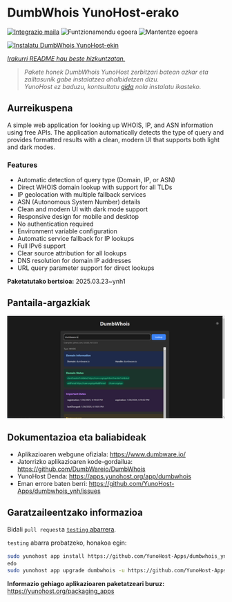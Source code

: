 <!--
Ohart ongi: README hau automatikoki sortu da <https://github.com/YunoHost/apps/tree/master/tools/readme_generator>ri esker
EZ editatu eskuz.
-->

# DumbWhois YunoHost-erako

[![Integrazio maila](https://apps.yunohost.org/badge/integration/dumbwhois)](https://ci-apps.yunohost.org/ci/apps/dumbwhois/)
![Funtzionamendu egoera](https://apps.yunohost.org/badge/state/dumbwhois)
![Mantentze egoera](https://apps.yunohost.org/badge/maintained/dumbwhois)

[![Instalatu DumbWhois YunoHost-ekin](https://install-app.yunohost.org/install-with-yunohost.svg)](https://install-app.yunohost.org/?app=dumbwhois)

*[Irakurri README hau beste hizkuntzatan.](./ALL_README.md)*

> *Pakete honek DumbWhois YunoHost zerbitzari batean azkar eta zailtasunik gabe instalatzea ahalbidetzen dizu.*  
> *YunoHost ez baduzu, kontsultatu [gida](https://yunohost.org/install) nola instalatu ikasteko.*

## Aurreikuspena

A simple web application for looking up WHOIS, IP, and ASN information using free APIs. The application automatically detects the type of query and provides formatted results with a clean, modern UI that supports both light and dark modes.

### Features

- Automatic detection of query type (Domain, IP, or ASN)
- Direct WHOIS domain lookup with support for all TLDs
- IP geolocation with multiple fallback services
- ASN (Autonomous System Number) details
- Clean and modern UI with dark mode support
- Responsive design for mobile and desktop
- No authentication required
- Environment variable configuration
- Automatic service fallback for IP lookups
- Full IPv6 support
- Clear source attribution for all lookups
- DNS resolution for domain IP addresses
- URL query parameter support for direct lookups


**Paketatutako bertsioa:** 2025.03.23~ynh1

## Pantaila-argazkiak

![DumbWhois(r)en pantaila-argazkia](./doc/screenshots/screenshot.png)

## Dokumentazioa eta baliabideak

- Aplikazioaren webgune ofiziala: <https://www.dumbware.io/>
- Jatorrizko aplikazioaren kode-gordailua: <https://github.com/DumbWareio/DumbWhois>
- YunoHost Denda: <https://apps.yunohost.org/app/dumbwhois>
- Eman errore baten berri: <https://github.com/YunoHost-Apps/dumbwhois_ynh/issues>

## Garatzaileentzako informazioa

Bidali `pull request`a [`testing` abarrera](https://github.com/YunoHost-Apps/dumbwhois_ynh/tree/testing).

`testing` abarra probatzeko, honakoa egin:

```bash
sudo yunohost app install https://github.com/YunoHost-Apps/dumbwhois_ynh/tree/testing --debug
edo
sudo yunohost app upgrade dumbwhois -u https://github.com/YunoHost-Apps/dumbwhois_ynh/tree/testing --debug
```

**Informazio gehiago aplikazioaren paketatzeari buruz:** <https://yunohost.org/packaging_apps>
